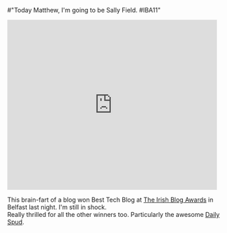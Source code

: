 #"Today Matthew, I'm going to be Sally Field. #IBA11"


 <p><iframe src="http://www.youtube.com/embed/K1jr47CCtBQ?rel=0&amp;feature=player_detailpage#t=147s" frameborder="0" height="390" width="480"></iframe></p>
<div>This brain-fart of a blog won Best Tech Blog at&nbsp;<a href="http://awards.ie/blogawards/">The Irish Blog Awards</a>&nbsp;in Belfast last night. I'm still in shock.</div>
<div>Really thrilled for all the other winners too. Particularly the awesome&nbsp;<a href="http://www.thedailyspud.com/">Daily Spud</a>.</div>

 
